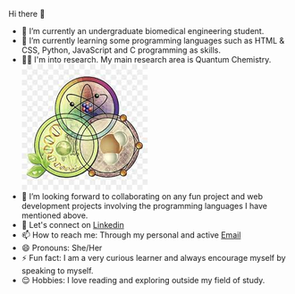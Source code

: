  Hi there 👋


- 🔭 I’m currently an undergraduate biomedical engineering student.
- 🌱 I’m currently learning some programming languages such as HTML & CSS, Python, JavaScript and C programming as skills.
- 👩‍🦰 I'm into research. My main research area is Quantum Chemistry.
![Image](./qimage.jpeg)
- 👯 I’m looking forward to collaborating on any fun project and web development projects involving the programming languages I have mentioned above.
- 💬 Let's connect on [Linkedin](https://www.linkedin.com/in/nana-yaa-adomaa-doku-amponsah-078854235)
- 📫 How to reach me: Through my personal and active [Email](dokuamponsahnanayaaadomaa@gmail.com)
- 😄 Pronouns: She/Her
- ⚡ Fun fact: I am a very curious learner and always encourage myself by speaking to myself.
- 😌 Hobbies: I love reading and exploring outside my field of study.


